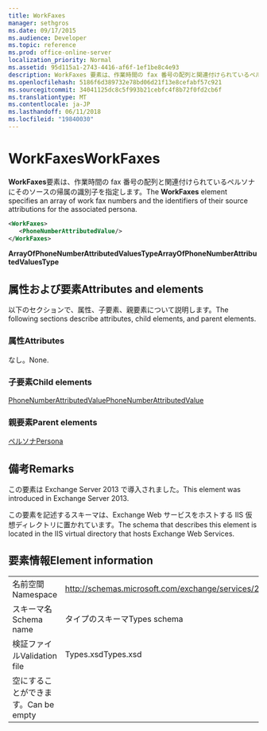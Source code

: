 ```yaml
---
title: WorkFaxes
manager: sethgros
ms.date: 09/17/2015
ms.audience: Developer
ms.topic: reference
ms.prod: office-online-server
localization_priority: Normal
ms.assetid: 95d115a1-2743-4416-af6f-1ef1be8c4e93
description: WorkFaxes 要素は、作業時間の fax 番号の配列と関連付けられているペルソナにそのソースの帰属の識別子を指定します。
ms.openlocfilehash: 5186f6d389732e78bd06d21f13e8cefabf57c921
ms.sourcegitcommit: 34041125dc8c5f993b21cebfc4f8b72f0fd2cb6f
ms.translationtype: MT
ms.contentlocale: ja-JP
ms.lasthandoff: 06/11/2018
ms.locfileid: "19840030"
---
```

# <a name="workfaxes"></a><span data-ttu-id="bc4fc-103">WorkFaxes</span><span class="sxs-lookup"><span data-stu-id="bc4fc-103">WorkFaxes</span></span>

<span data-ttu-id="bc4fc-104">**WorkFaxes**要素は、作業時間の fax 番号の配列と関連付けられているペルソナにそのソースの帰属の識別子を指定します。</span><span class="sxs-lookup"><span data-stu-id="bc4fc-104">The **WorkFaxes** element specifies an array of work fax numbers and the identifiers of their source attributions for the associated persona.</span></span> 
  
```XML
<WorkFaxes>
   <PhoneNumberAttributedValue/>
</WorkFaxes>
```

 <span data-ttu-id="bc4fc-105">**ArrayOfPhoneNumberAttributedValuesType**</span><span class="sxs-lookup"><span data-stu-id="bc4fc-105">**ArrayOfPhoneNumberAttributedValuesType**</span></span>
## <a name="attributes-and-elements"></a><span data-ttu-id="bc4fc-106">属性および要素</span><span class="sxs-lookup"><span data-stu-id="bc4fc-106">Attributes and elements</span></span>

<span data-ttu-id="bc4fc-107">以下のセクションで、属性、子要素、親要素について説明します。</span><span class="sxs-lookup"><span data-stu-id="bc4fc-107">The following sections describe attributes, child elements, and parent elements.</span></span>
  
### <a name="attributes"></a><span data-ttu-id="bc4fc-108">属性</span><span class="sxs-lookup"><span data-stu-id="bc4fc-108">Attributes</span></span>

<span data-ttu-id="bc4fc-109">なし。</span><span class="sxs-lookup"><span data-stu-id="bc4fc-109">None.</span></span>
  
### <a name="child-elements"></a><span data-ttu-id="bc4fc-110">子要素</span><span class="sxs-lookup"><span data-stu-id="bc4fc-110">Child elements</span></span>

[<span data-ttu-id="bc4fc-111">PhoneNumberAttributedValue</span><span class="sxs-lookup"><span data-stu-id="bc4fc-111">PhoneNumberAttributedValue</span></span>](phonenumberattributedvalue.md)
  
### <a name="parent-elements"></a><span data-ttu-id="bc4fc-112">親要素</span><span class="sxs-lookup"><span data-stu-id="bc4fc-112">Parent elements</span></span>

[<span data-ttu-id="bc4fc-113">ペルソナ</span><span class="sxs-lookup"><span data-stu-id="bc4fc-113">Persona</span></span>](persona.md)
  
## <a name="remarks"></a><span data-ttu-id="bc4fc-114">備考</span><span class="sxs-lookup"><span data-stu-id="bc4fc-114">Remarks</span></span>

<span data-ttu-id="bc4fc-115">この要素は Exchange Server 2013 で導入されました。</span><span class="sxs-lookup"><span data-stu-id="bc4fc-115">This element was introduced in Exchange Server 2013.</span></span>
  
<span data-ttu-id="bc4fc-116">この要素を記述するスキーマは、Exchange Web サービスをホストする IIS 仮想ディレクトリに置かれています。</span><span class="sxs-lookup"><span data-stu-id="bc4fc-116">The schema that describes this element is located in the IIS virtual directory that hosts Exchange Web Services.</span></span>
  
## <a name="element-information"></a><span data-ttu-id="bc4fc-117">要素情報</span><span class="sxs-lookup"><span data-stu-id="bc4fc-117">Element information</span></span>

|||
|:-----|:-----|
|<span data-ttu-id="bc4fc-118">名前空間</span><span class="sxs-lookup"><span data-stu-id="bc4fc-118">Namespace</span></span>  <br/> |http://schemas.microsoft.com/exchange/services/2006/types  <br/> |
|<span data-ttu-id="bc4fc-119">スキーマ名</span><span class="sxs-lookup"><span data-stu-id="bc4fc-119">Schema name</span></span>  <br/> |<span data-ttu-id="bc4fc-120">タイプのスキーマ</span><span class="sxs-lookup"><span data-stu-id="bc4fc-120">Types schema</span></span>  <br/> |
|<span data-ttu-id="bc4fc-121">検証ファイル</span><span class="sxs-lookup"><span data-stu-id="bc4fc-121">Validation file</span></span>  <br/> |<span data-ttu-id="bc4fc-122">Types.xsd</span><span class="sxs-lookup"><span data-stu-id="bc4fc-122">Types.xsd</span></span>  <br/> |
|<span data-ttu-id="bc4fc-123">空にすることができます。</span><span class="sxs-lookup"><span data-stu-id="bc4fc-123">Can be empty</span></span>  <br/> ||
   

